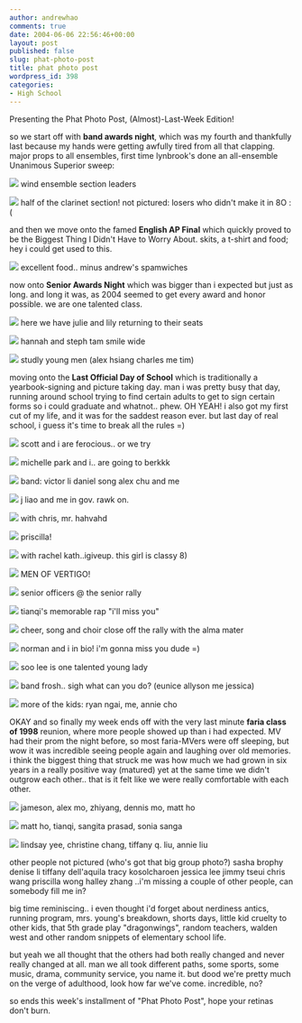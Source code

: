 ```yaml
---
author: andrewhao
comments: true
date: 2004-06-06 22:56:46+00:00
layout: post
published: false
slug: phat-photo-post
title: phat photo post
wordpress_id: 398
categories:
- High School
---
```


Presenting the Phat Photo Post, (Almost)-Last-Week Edition!

so we start off with **band awards night**, which was my fourth and thankfully last because my hands were getting awfully tired from all that clapping. major props to all ensembles, first time lynbrook's done an all-ensemble Unanimous Superior sweep:

![](http://www.g9labs.com/img/lastwk/20.jpg)
wind ensemble section leaders

![](http://www.g9labs.com/img/lastwk/21.jpg)
half of the clarinet section! not pictured: losers who didn't make it in  8O  :(

and then we move onto the famed **English AP Final** which quickly proved to be the Biggest Thing I Didn't Have to Worry About. skits, a t-shirt and food; hey i could get used to this.

![](http://www.g9labs.com/img/lastwk/22.jpg)
excellent food.. minus andrew's spamwiches

now onto **Senior Awards Night** which was bigger than i expected but just as long. and long it was, as 2004 seemed to get every award and honor possible. we are one talented class.

![](http://www.g9labs.com/img/lastwk/23.jpg)
here we have julie and lily returning to their seats

![](http://www.g9labs.com/img/lastwk/24.jpg)
hannah and steph tam smile wide

![](http://www.g9labs.com/img/lastwk/25.jpg)
studly young men (alex hsiang charles me tim)

moving onto the **Last Official Day of School** which is traditionally a yearbook-signing and picture taking day. man i was pretty busy that day, running around school trying to find certain adults to get to sign certain forms so i could graduate and whatnot.. phew. OH YEAH! i also got my first cut of my life, and it was for the saddest reason ever. but last day of real school, i guess it's time to break all the rules =)

![](http://www.g9labs.com/img/lastwk/1.jpg)
scott and i are ferocious.. or we try

![](http://www.g9labs.com/img/lastwk/3.jpg)
michelle park and i.. are going to berkkk

![](http://www.g9labs.com/img/lastwk/4.jpg)
band: victor li daniel song alex chu and me

![](http://www.g9labs.com/img/lastwk/5.jpg)
j liao and me in gov. rawk on.

![](http://www.g9labs.com/img/lastwk/6.jpg)
with chris, mr. hahvahd

![](http://www.g9labs.com/img/lastwk/7.jpg)
priscilla!

![](http://www.g9labs.com/img/lastwk/8.jpg)
with rachel kath..igiveup. this girl is classy  8)

![](http://www.g9labs.com/img/lastwk/9.jpg)
MEN OF VERTIGO!

![](http://www.g9labs.com/img/lastwk/10.jpg)
senior officers @ the senior rally

![](http://www.g9labs.com/img/lastwk/11.jpg)
tianqi's memorable rap "i'll miss you"

![](http://www.g9labs.com/img/lastwk/12.jpg)
cheer, song and choir close off the rally with the alma mater

![](http://www.g9labs.com/img/lastwk/13.jpg)
norman and i in bio! i'm gonna miss you dude =)

![](http://www.g9labs.com/img/lastwk/14.jpg)
soo lee is one talented young lady

![](http://www.g9labs.com/img/lastwk/15.jpg)
band frosh.. sigh what can you do? (eunice allyson me jessica)

![](http://www.g9labs.com/img/lastwk/16.jpg)
more of the kids: ryan ngai, me, annie cho

OKAY and so finally my week ends off with the very last minute **faria class of 1998** reunion, where more people showed up than i had expected. MV had their prom the night before, so most faria-MVers were off sleeping, but wow it was incredible seeing people again and laughing over old memories. i think the biggest thing that struck me was how much we had grown in six years in a really positive way (matured) yet at the same time we didn't outgrow each other.. that is it felt like we were really comfortable with each other.

![](http://www.g9labs.com/img/lastwk/19.jpg)
jameson, alex mo, zhiyang, dennis mo, matt ho

![](http://www.g9labs.com/img/lastwk/18.jpg)
matt ho, tianqi, sangita prasad, sonia sanga

![](http://www.g9labs.com/img/lastwk/17.jpg)
lindsay yee, christine chang, tiffany q. liu, annie liu

other people not pictured (who's got that big group photo?)
sasha brophy
denise li
tiffany dell'aquila
tracy kosolcharoen
jessica lee
jimmy tseui
chris wang
priscilla wong
halley zhang
..i'm missing a couple of other people, can somebody fill me in?

big time reminiscing.. i even thought i'd forget about nerdiness antics, running program, mrs. young's breakdown, shorts days, little kid cruelty to other kids, that 5th grade play "dragonwings", random teachers, walden west and other random snippets of elementary school life.

but yeah we all thought that the others had both really changed and never really changed at all. man we all took different paths, some sports, some music, drama, community service, you name it. but dood we're pretty much on the verge of adulthood, look how far we've come. incredible, no?

so ends this week's installment of "Phat Photo Post", hope your retinas don't burn.
